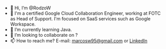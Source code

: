 - 👋 Hi, I’m @RodzoW
- 👀 I'm a certified Google Cloud Collaboration Engineer, working at FOTC as Head of Support. I'm focused on SaaS services such as Google Workspace.
- 🌱 I’m currently learning Java.
- 💞️ I’m looking to collaborate on ? 
- 📫 How to reach me? E-mail: [marcosw95@gmail.com](mailto:marcosw95@gmail.com) or [LinkedIn](https://www.linkedin.com/in/marcin-wodzinski-71665218a)

<!---
RodzoW/RodzoW is a ✨ special ✨ repository because its `README.md` (this file) appears on your GitHub profile.
You can click the Preview link to take a look at your changes.
--->
